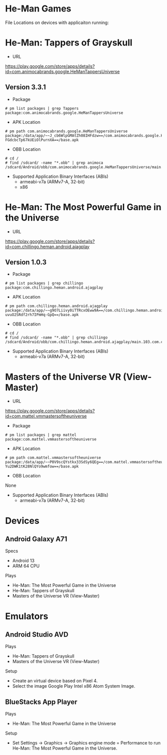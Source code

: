 # He-Man Games

File Locations on devices with applicaiton running:


# He-Man: Tappers of Grayskull


* URL

https://play.google.com/store/apps/details?id=com.animocabrands.google.HeManTappersUniverse


## Version 3.3.1

* Package

```
# pm list packages | grep Tappers
package:com.animocabrands.google.HeManTappersUniverse
```
* APK Location

```
# pm path com.animocabrands.google.HeManTappersUniverse
package:/data/app/~~J_cb6WlpGMAtZh08IHFdzw==/com.animocabrands.google.HeManTappersUniverse-FGdcbcTp67kUEiOlPurnXA==/base.apk
```

* OBB Location

```
# cd /
# find /sdcard/ -name "*.obb" | grep animoca
/sdcard/Android/obb/com.animocabrands.google.HeManTappersUniverse/main.258.com.animocabrands.google.HeManTappersUniverse.obb
```

* Supported Application Binary Interfaces (ABIs)
  * armeabi-v7a (ARMv7-A, 32-bit)
  * x86


# He-Man: The Most Powerful Game in the Universe

* URL

https://play.google.com/store/apps/details?id=com.chillingo.heman.android.ajagplay

## Version 1.0.3

* Package

```
# pm list packages | grep chillingo
package:com.chillingo.heman.android.ajagplay
```

* APK Location

```
# pm path com.chillingo.heman.android.ajagplay
package:/data/app/~~g9O7Liivy0iTTRcxOEww9A==/com.chillingo.heman.android.ajagplay-uvuO2SRdf2rh7IPmHq-GpQ==/base.apk
```

* OBB Location

```
# cd /
# find /sdcard/ -name "*.obb" | grep chillingo
/sdcard/Android/obb/com.chillingo.heman.android.ajagplay/main.103.com.chillingo.heman.android.ajagplay.obb
```

* Supported Application Binary Interfaces (ABIs)
  * armeabi-v7a (ARMv7-A, 32-bit)


# Masters of the Universe VR (View-Master)

* URL

https://play.google.com/store/apps/details?id=com.mattel.vmmastersoftheuniverse 

* Package

```
# pm list packages | grep mattel
package:com.mattel.vmmastersoftheuniverse
```

* APK Location

```
# pm path com.mattel.vmmastersoftheuniverse
package:/data/app/~~P0V9scQYstkx33SdSy6QEg==/com.mattel.vmmastersoftheuniverse-Yu2DWK1tK28NlQYo9wmfow==/base.apk
```

* OBB Location

None

* Supported Application Binary Interfaces (ABIs)
  * armeabi-v7a (ARMv7-A, 32-bit)



# Devices

## Android Galaxy A71
Specs
* Android 13
* ARM 64 CPU


Plays
* He-Man: The Most Powerful Game in the Universe
* He-Man: Tappers of Grayskull
* Masters of the Universe VR (View-Master)


# Emulators

## Android Studio AVD

Plays 
* He-Man: Tappers of Grayskull
* Masters of the Universe VR (View-Master)


Setup

* Create an virtual device based on Pixel 4. 
* Select the image Google Play Intel x86 Atom System Image.


## BlueStacks App Player

Plays
* He-Man: The Most Powerful Game in the Universe

Setup
* Set Settings -> Graphics -> Graphics engine mode = Performance to run He-Man: The Most Powerful Game in the Universe.


